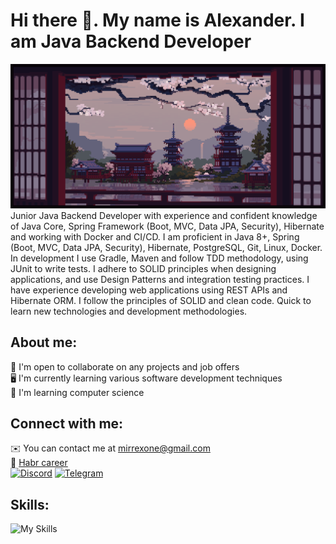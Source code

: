 # Hi there 👋. My name is Alexander. I am Java Backend Developer
![evening](evening.gif)
Junior Java Backend Developer with experience and confident knowledge of Java Core, Spring Framework (Boot, MVC, Data JPA, Security), Hibernate and working with Docker and CI/CD. I am proficient in Java 8+, Spring (Boot, MVC, Data JPA, Security), Hibernate, PostgreSQL, Git, Linux, Docker. In development I use Gradle, Maven and follow TDD methodology, using JUnit to write tests. I adhere to SOLID principles when designing applications, and use Design Patterns and integration testing practices. I have experience developing web applications using REST APIs and Hibernate ORM. I follow the principles of SOLID and clean code. Quick to learn new technologies and development methodologies.

## About me:
🤝 I'm open to collaborate on any projects and job offers    
🖥️ I'm currently learning various software development techniques  
🧠 I'm learning computer science

## Connect with me:
✉️ You can contact me at mirrexone@gmail.com   
💼 [Habr career](https://career.habr.com/mirrex_one)  
[![Discord](https://skillicons.dev/icons?i=discord&theme=dark)](https://discord.com/users/mirrex)
[![Telegram](https://user-images.githubusercontent.com/95209245/205297581-a8d5cac0-1a9c-431e-8ef3-9f554cee81c1.svg)](https://t.me/Mirrexxx)

## Skills:
![My Skills](https://skillicons.dev/icons?i=java,spring,hibernate,kafka,redis,gradle,postgres,docker,idea,git,linux,bash,neovim&theme=dark)
